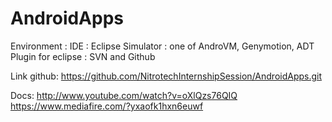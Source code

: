 AndroidApps
===========
Environment :
  IDE : Eclipse
  Simulator : one of AndroVM, Genymotion, ADT
  Plugin for eclipse : SVN and Github

Link github:
  https://github.com/NitrotechInternshipSession/AndroidApps.git
  
Docs:
  http://www.youtube.com/watch?v=oXlQzs76QIQ
  https://www.mediafire.com/?yxaofk1hxn6euwf

